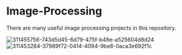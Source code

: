 # Image-Processing
There are many useful image processing projects in this repository.

![311455756-743d5d45-6d79-475f-b48e-a525604d8d24](https://github.com/parafinserdar/Image-Processing/assets/119782855/7171c83f-0d0a-49de-968e-72a8305a91c0)
![311453284-37989f72-0414-4094-9be8-0aca3e692f1c](https://github.com/parafinserdar/Image-Processing/assets/119782855/1bf9042a-8086-41c2-854b-a9247576b733)
